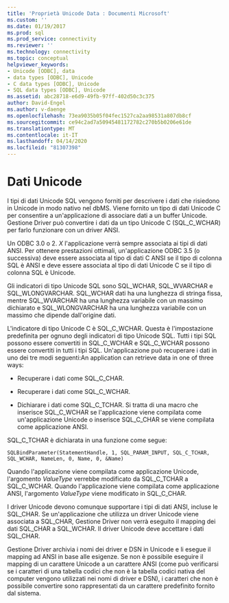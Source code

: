 ```yaml
---
title: 'Proprietà Unicode Data : Documenti Microsoft'
ms.custom: ''
ms.date: 01/19/2017
ms.prod: sql
ms.prod_service: connectivity
ms.reviewer: ''
ms.technology: connectivity
ms.topic: conceptual
helpviewer_keywords:
- Unicode [ODBC], data
- data types [ODBC], Unicode
- C data types [ODBC], Unicode
- SQL data types [ODBC], Unicode
ms.assetid: abc28718-e6d9-49fb-97ff-402d50c3c375
author: David-Engel
ms.author: v-daenge
ms.openlocfilehash: 73ea9035b05f04fec1527ca2aa98531a807db8cf
ms.sourcegitcommit: ce94c2ad7a50945481172782c270b5b0206e61de
ms.translationtype: MT
ms.contentlocale: it-IT
ms.lasthandoff: 04/14/2020
ms.locfileid: "81307398"
---
```

# <a name="unicode-data"></a>Dati Unicode
I tipi di dati Unicode SQL vengono forniti per descrivere i dati che risiedono in Unicode in modo nativo nel dbMS. Viene fornito un tipo di dati Unicode C per consentire a un'applicazione di associare dati a un buffer Unicode. Gestione Driver può convertire i dati da un tipo Unicode C (SQL_C_WCHAR) per farlo funzionare con un driver ANSI.  
  
 Un ODBC 3.0 o 2. *X* l'applicazione verrà sempre associata ai tipi di dati ANSI. Per ottenere prestazioni ottimali, un'applicazione ODBC 3.5 (o successiva) deve essere associata al tipo di dati C ANSI se il tipo di colonna SQL è ANSI e deve essere associata al tipo di dati Unicode C se il tipo di colonna SQL è Unicode.  
  
 Gli indicatori di tipo Unicode SQL sono SQL_WCHAR, SQL_WVARCHAR e SQL_WLONGVARCHAR. SQL_WCHAR dati ha una lunghezza di stringa fissa, mentre SQL_WVARCHAR ha una lunghezza variabile con un massimo dichiarato e SQL_WLONGVARCHAR ha una lunghezza variabile con un massimo che dipende dall'origine dati.  
  
 L'indicatore di tipo Unicode C è SQL_C_WCHAR. Questa è l'impostazione predefinita per ognuno degli indicatori di tipo Unicode SQL. Tutti i tipi SQL possono essere convertiti in SQL_C_WCHAR e SQL_C_WCHAR possono essere convertiti in tutti i tipi SQL. Un'applicazione può recuperare i dati in uno dei tre modi seguenti:An application can retrieve data in one of three ways:  
  
-   Recuperare i dati come SQL_C_CHAR.  
  
-   Recuperare i dati come SQL_C_WCHAR.  
  
-   Dichiarare i dati come SQL_C_TCHAR. Si tratta di una macro che inserisce SQL_C_WCHAR se l'applicazione viene compilata come un'applicazione Unicode o inserisce SQL_C_CHAR se viene compilata come applicazione ANSI.  
  
 SQL_C_TCHAR è dichiarata in una funzione come segue:  
  
```  
SQLBindParameter(StatementHandle, 1, SQL_PARAM_INPUT, SQL_C_TCHAR, SQL_WCHAR, NameLen, 0, Name, 0, &Name)  
```  
  
 Quando l'applicazione viene compilata come applicazione Unicode, l'argomento *ValueType* verrebbe modificato da SQL_C_TCHAR a SQL_C_WCHAR. Quando l'applicazione viene compilata come applicazione ANSI, l'argomento *ValueType* viene modificato in SQL_C_CHAR.  
  
 I driver Unicode devono comunque supportare i tipi di dati ANSI, incluse le SQL_CHAR. Se un'applicazione che utilizza un driver Unicode viene associata a SQL_CHAR, Gestione Driver non verrà eseguito il mapping dei dati SQL_CHAR a SQL_WCHAR. Il driver Unicode deve accettare i dati SQL_CHAR.  
  
 Gestione Driver archivia i nomi dei driver e DSN in Unicode e li esegue il mapping ad ANSI in base alle esigenze. Se non è possibile eseguire il mapping di un carattere Unicode a un carattere ANSI (come può verificarsi se i caratteri di una tabella codici che non è la tabella codici nativa del computer vengono utilizzati nei nomi di driver e DSN), i caratteri che non è possibile convertire sono rappresentati da un carattere predefinito fornito dal sistema.
